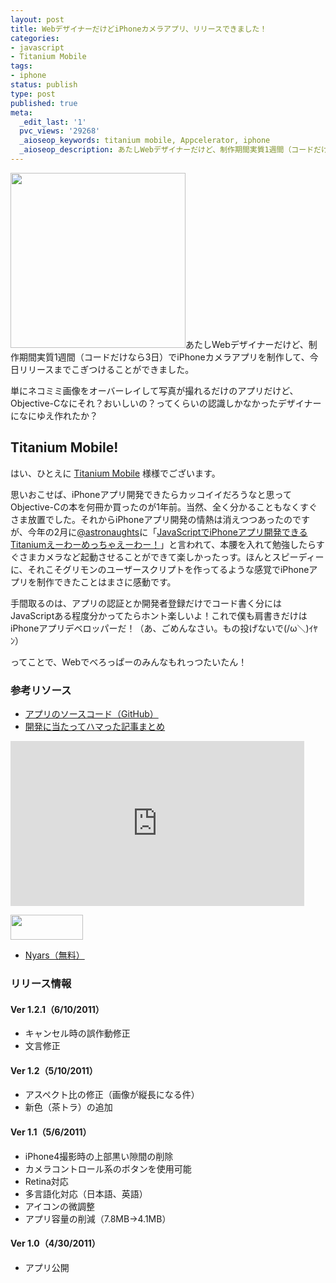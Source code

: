 ```yaml
---
layout: post
title: WebデザイナーだけどiPhoneカメラアプリ、リリースできました！
categories:
- javascript
- Titanium Mobile
tags:
- iphone
status: publish
type: post
published: true
meta:
  _edit_last: '1'
  pvc_views: '29268'
  _aioseop_keywords: titanium mobile, Appcelerator, iphone
  _aioseop_description: あたしWebデザイナーだけど、制作期間実質1週間（コードだけなら3日）でiPhoneカメラアプリを制作して、今日リリースまでこぎつけることができました。
---
```

<a href="http://itunes.apple.com/jp/app/nyars/id433610083?mt=8"></a><a href="http://itunes.apple.com/jp/app/nyars/id433610083?mt=8"><img class="alignleft size-medium wp-image-3120" title="icon" src="http://t32k.me/mol/file/2011/05/icon-187x300.png" alt="" height="280" /></a>あたしWebデザイナーだけど、制作期間実質1週間（コードだけなら3日）でiPhoneカメラアプリを制作して、今日リリースまでこぎつけることができました。

単にネコミミ画像をオーバーレイして写真が撮れるだけのアプリだけど、Objective-Cなにそれ？おいしいの？ってくらいの認識しかなかったデザイナーになにゆえ作れたか？

<!--more-->
<h2>Titanium Mobile!</h2>
はい、ひとえに <a href="http://www.appcelerator.com/">Titanium Mobile</a> 様様でございます。

思いおこせば、iPhoneアプリ開発できたらカッコイイだろうなと思ってObjective-Cの本を何冊か買ったのが1年前。当然、全く分かることもなくすぐさま放置でした。それからiPhoneアプリ開発の情熱は消えつつあったのですが、今年の2月に<a href="https://twitter.com/#!/astronaughts">@astronaughts</a>に「<a href="http://astronaughts.net/?p=204">JavaScriptでiPhoneアプリ開発できるTitaniumえーわーめっちゃえーわー！</a>」と言われて、本腰を入れて勉強したらすぐさまカメラなど起動させることができて楽しかったっす。ほんとスピーディーに、それこそグリモンのユーザースクリプトを作ってるような感覚でiPhoneアプリを制作できたことはまさに感動です。

手間取るのは、アプリの認証とか開発者登録だけでコード書く分にはJavaScriptある程度分かってたらホント楽しいよ！これで僕も肩書きだけはiPhoneアプリデベロッパーだ！（あ、ごめんなさい。もの投げないで(/ω＼)ｲﾔﾝ）

ってことで、Webでべろっぱーのみんなもれっつたいたん！
<h3>参考リソース</h3>
<ul>
	<li><a href="https://github.com/t32k/Nyars">アプリのソースコード（GitHub）</a></li>
	<li><a href="http://t32k.me/mol/log/untitled/">開発に当たってハマった記事まとめ</a></li>
</ul>
<iframe frameborder="0" height="264" src="http://player.vimeo.com/video/23317105?title=0&amp;byline=0&amp;portrait=0" width="470"></iframe>

<a href="http://itunes.apple.com/jp/app/nyars/id433610083?mt=8"><img title="App Store" src="http://t32k.me/mol/file/2011/05/badge_appstore-lrg.gif" alt="" width="116" height="40" /></a>
<ul>
	<li><a href="http://itunes.apple.com/jp/app/nyars/id433610083?mt=8">Nyars（無料）</a></li>
</ul>
<h3>リリース情報</h3>
<h4>Ver 1.2.1（6/10/2011）</h4>
<ul>
	<li>キャンセル時の誤作動修正</li>
	<li>文言修正</li>
</ul>
<h4>Ver 1.2（5/10/2011）</h4>
<ul>
	<li>アスペクト比の修正（画像が縦長になる件）</li>
	<li>新色（茶トラ）の追加</li>
</ul>
<h4>Ver 1.1（5/6/2011）</h4>
<ul>
	<li>iPhone4撮影時の上部黒い隙間の削除</li>
	<li>カメラコントロール系のボタンを使用可能</li>
	<li>Retina対応</li>
	<li>多言語化対応（日本語、英語）</li>
	<li>アイコンの微調整</li>
	<li>アプリ容量の削減（7.8MB→4.1MB）</li>
</ul>
<h4>Ver 1.0（4/30/2011）</h4>
<ul>
	<li>アプリ公開</li>
</ul>

